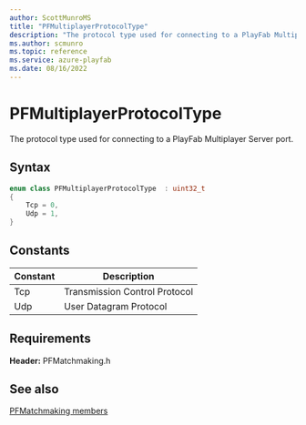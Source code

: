 ```yaml
---
author: ScottMunroMS
title: "PFMultiplayerProtocolType"
description: "The protocol type used for connecting to a PlayFab Multiplayer Server port."
ms.author: scmunro
ms.topic: reference
ms.service: azure-playfab
ms.date: 08/16/2022
---
```


# PFMultiplayerProtocolType  

The protocol type used for connecting to a PlayFab Multiplayer Server port.    

## Syntax  
  
```cpp
enum class PFMultiplayerProtocolType  : uint32_t  
{  
    Tcp = 0,  
    Udp = 1,  
}  
```  
  
## Constants  
  
| Constant | Description |
| --- | --- |
| Tcp | Transmission Control Protocol |  
| Udp | User Datagram Protocol |  
  
  
## Requirements  
  
**Header:** PFMatchmaking.h
  
## See also  
[PFMatchmaking members](../pfmatchmaking_members.md)  

  
  

